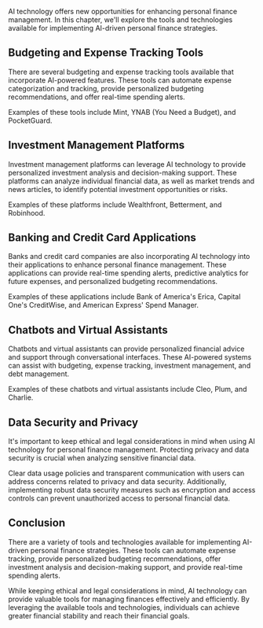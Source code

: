 
AI technology offers new opportunities for enhancing personal finance management. In this chapter, we'll explore the tools and technologies available for implementing AI-driven personal finance strategies.

Budgeting and Expense Tracking Tools
------------------------------------

There are several budgeting and expense tracking tools available that incorporate AI-powered features. These tools can automate expense categorization and tracking, provide personalized budgeting recommendations, and offer real-time spending alerts.

Examples of these tools include Mint, YNAB (You Need a Budget), and PocketGuard.

Investment Management Platforms
-------------------------------

Investment management platforms can leverage AI technology to provide personalized investment analysis and decision-making support. These platforms can analyze individual financial data, as well as market trends and news articles, to identify potential investment opportunities or risks.

Examples of these platforms include Wealthfront, Betterment, and Robinhood.

Banking and Credit Card Applications
------------------------------------

Banks and credit card companies are also incorporating AI technology into their applications to enhance personal finance management. These applications can provide real-time spending alerts, predictive analytics for future expenses, and personalized budgeting recommendations.

Examples of these applications include Bank of America's Erica, Capital One's CreditWise, and American Express' Spend Manager.

Chatbots and Virtual Assistants
-------------------------------

Chatbots and virtual assistants can provide personalized financial advice and support through conversational interfaces. These AI-powered systems can assist with budgeting, expense tracking, investment management, and debt management.

Examples of these chatbots and virtual assistants include Cleo, Plum, and Charlie.

Data Security and Privacy
-------------------------

It's important to keep ethical and legal considerations in mind when using AI technology for personal finance management. Protecting privacy and data security is crucial when analyzing sensitive financial data.

Clear data usage policies and transparent communication with users can address concerns related to privacy and data security. Additionally, implementing robust data security measures such as encryption and access controls can prevent unauthorized access to personal financial data.

Conclusion
----------

There are a variety of tools and technologies available for implementing AI-driven personal finance strategies. These tools can automate expense tracking, provide personalized budgeting recommendations, offer investment analysis and decision-making support, and provide real-time spending alerts.

While keeping ethical and legal considerations in mind, AI technology can provide valuable tools for managing finances effectively and efficiently. By leveraging the available tools and technologies, individuals can achieve greater financial stability and reach their financial goals.
